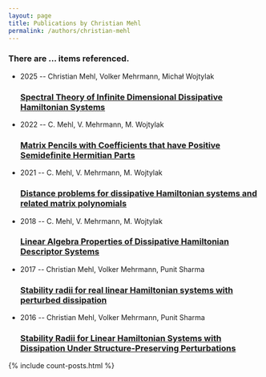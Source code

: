 ```yaml
---
layout: page
title: Publications by Christian Mehl
permalink: /authors/christian-mehl
---
```


<h3 id="number-posts">There are ... items referenced.</h3>
<ul class="post-list">
<li><span class='post-meta'>2025 -- Christian Mehl, Volker Mehrmann, Michał Wojtylak</span><h3><a class='post-link' href="{{ site.baseurl }}/spectral-theory-of-infinite-dimensional-dissipative-hamiltonian-systems">Spectral Theory of Infinite Dimensional Dissipative Hamiltonian Systems</a></h3></li>
<li><span class='post-meta'>2022 -- C. Mehl, V. Mehrmann, M. Wojtylak</span><h3><a class='post-link' href="{{ site.baseurl }}/matrix-pencils-with-coefficients-that-have-positive-semidefinite-hermitian-parts">Matrix Pencils with Coefficients that have Positive Semidefinite Hermitian Parts</a></h3></li>
<li><span class='post-meta'>2021 -- C. Mehl, V. Mehrmann, M. Wojtylak</span><h3><a class='post-link' href="{{ site.baseurl }}/distance-problems-for-dissipative-hamiltonian-systems-and-related-matrix-polynomials">Distance problems for dissipative Hamiltonian systems and related matrix polynomials</a></h3></li>
<li><span class='post-meta'>2018 -- C. Mehl, V. Mehrmann, M. Wojtylak</span><h3><a class='post-link' href="{{ site.baseurl }}/linear-algebra-properties-of-dissipative-hamiltonian-descriptor-systems">Linear Algebra Properties of Dissipative Hamiltonian Descriptor Systems</a></h3></li>
<li><span class='post-meta'>2017 -- Christian Mehl, Volker Mehrmann, Punit Sharma</span><h3><a class='post-link' href="{{ site.baseurl }}/stability-radii-for-real-linear-hamiltonian-systems-with-perturbed-dissipation">Stability radii for real linear Hamiltonian systems with perturbed dissipation</a></h3></li>
<li><span class='post-meta'>2016 -- Christian Mehl, Volker Mehrmann, Punit Sharma</span><h3><a class='post-link' href="{{ site.baseurl }}/stability-radii-for-linear-hamiltonian-systems-with-dissipation-under-structure-preserving-perturbations">Stability Radii for Linear Hamiltonian Systems with Dissipation Under Structure-Preserving Perturbations</a></h3></li>

</ul>
{% include count-posts.html %}
